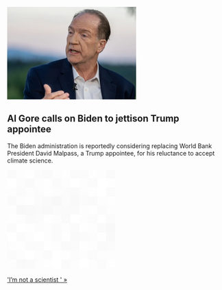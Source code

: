 
![Al Gore calls on Biden to jettison Trump appointee](./20220924060309.png)
## Al Gore calls on Biden to jettison Trump appointee

The Biden administration is reportedly considering replacing World Bank President David Malpass, a Trump appointee, for his reluctance to accept climate science.

![pic](../square_bg.png)

['I’m not a scientist ' »](https://www.yahoo.com/news/trump-appointed-world-bank-president-under-fire-for-climate-change-waffling-194613442.html)
